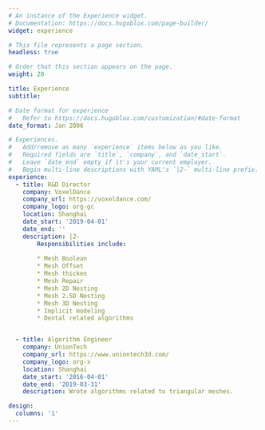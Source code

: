 ```yaml
---
# An instance of the Experience widget.
# Documentation: https://docs.hugoblox.com/page-builder/
widget: experience

# This file represents a page section.
headless: true

# Order that this section appears on the page.
weight: 20

title: Experience
subtitle:

# Date format for experience
#   Refer to https://docs.hugoblox.com/customization/#date-format
date_format: Jan 2006

# Experiences.
#   Add/remove as many `experience` items below as you like.
#   Required fields are `title`, `company`, and `date_start`.
#   Leave `date_end` empty if it's your current employer.
#   Begin multi-line descriptions with YAML's `|2-` multi-line prefix.
experience:
  - title: R&D Director
    company: VoxelDance
    company_url: https://voxeldance.com/
    company_logo: org-gc
    location: Shanghai
    date_start: '2019-04-01'
    date_end: ''
    description: |2-
        Responsibilities include:
        
        * Mesh Boolean
        * Mesh Offset
        * Mesh thicken
        * Mesh Repair
        * Mesh 2D Nesting
        * Mesh 2.5D Nesting
        * Mesh 3D Nesting
        * Implicit modeling
        * Dental related algorithms


  - title: Algorithm Engineer
    company: UnionTech
    company_url: https://www.uniontech3d.com/
    company_logo: org-x
    location: Shanghai
    date_start: '2016-04-01'
    date_end: '2019-03-31'
    description: Wrote algorithms related to triangular meshes.

design:
  columns: '1'
---
```

